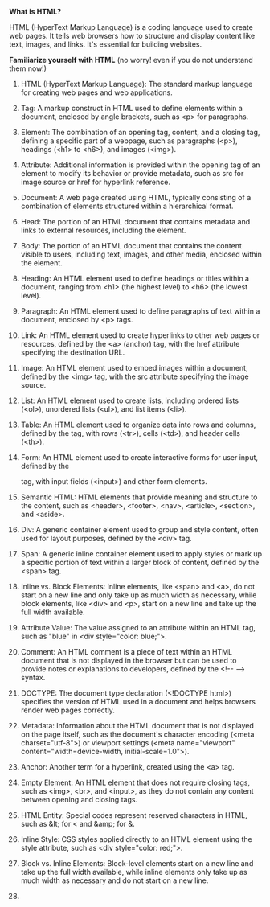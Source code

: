**What is HTML?**

HTML (HyperText Markup Language) is a coding language used to create web pages. It tells web browsers how to structure and display content like text, images, and links. It's essential for building websites.

**Familiarize yourself with HTML** (no worry! even if you do not understand them now!)

1. HTML (HyperText Markup Language): The standard markup language for creating web pages and web applications.

2. Tag: A markup construct in HTML used to define elements within a document, enclosed by angle brackets, such as \<p> for paragraphs.

3. Element: The combination of an opening tag, content, and a closing tag, defining a specific part of a webpage, such as paragraphs (\<p>), headings (\<h1> to \<h6>), and images (\<img>).

4. Attribute: Additional information is provided within the opening tag of an element to modify its behavior or provide metadata, such as src for image source or href for hyperlink reference.

5. Document: A web page created using HTML, typically consisting of a combination of elements structured within a hierarchical format.

6. Head: The portion of an HTML document that contains metadata and links to external resources, including the <head> element.

7. Body: The portion of an HTML document that contains the content visible to users, including text, images, and other media, enclosed within the <body> element.

8. Heading: An HTML element used to define headings or titles within a document, ranging from \<h1> (the highest level) to \<h6> (the lowest level).

9. Paragraph: An HTML element used to define paragraphs of text within a document, enclosed by \<p> tags.

10. Link: An HTML element used to create hyperlinks to other web pages or resources, defined by the \<a> (anchor) tag, with the href attribute specifying the destination URL.

11. Image: An HTML element used to embed images within a document, defined by the \<img> tag, with the src attribute specifying the image source.

12. List: An HTML element used to create lists, including ordered lists (\<ol>), unordered lists (\<ul>), and list items (\<li>).

13. Table: An HTML element used to organize data into rows and columns, defined by the <table> tag, with rows (\<tr>), cells (\<td>), and header cells (\<th>).

14. Form: An HTML element used to create interactive forms for user input, defined by the <form> tag, with input fields (\<input>) and other form elements.

15. Semantic HTML: HTML elements that provide meaning and structure to the content, such as \<header>, \<footer>, \<nav>, \<article>, \<section>, and \<aside>.

16. Div: A generic container element used to group and style content, often used for layout purposes, defined by the \<div> tag.

17. Span: A generic inline container element used to apply styles or mark up a specific portion of text within a larger block of content, defined by the \<span> tag.

18. Inline vs. Block Elements: Inline elements, like \<span> and \<a>, do not start on a new line and only take up as much width as necessary, while block elements, like \<div> and \<p>, start on a new line and take up the full width available.

19. Attribute Value: The value assigned to an attribute within an HTML tag, such as "blue" in \<div style="color: blue;">.

20. Comment: An HTML comment is a piece of text within an HTML document that is not displayed in the browser but can be used to provide notes or explanations to developers, defined by the \<!-- --> syntax.
    
21. DOCTYPE: The document type declaration (\<!DOCTYPE html>) specifies the version of HTML used in a document and helps browsers render web pages correctly.

22. Metadata: Information about the HTML document that is not displayed on the page itself, such as the document's character encoding (\<meta charset="utf-8">) or viewport settings (\<meta name="viewport" content="width=device-width, initial-scale=1.0">).

23. Anchor: Another term for a hyperlink, created using the \<a> tag.

24. Empty Element: An HTML element that does not require closing tags, such as \<img>, \<br>, and \<input>, as they do not contain any content between opening and closing tags.

25. HTML Entity: Special codes represent reserved characters in HTML, such as \&lt; for \< and \&amp; for &.

26. Inline Style: CSS styles applied directly to an HTML element using the style attribute, such as \<div style="color: red;">.

27. Block vs. Inline Elements: Block-level elements start on a new line and take up the full width available, while inline elements only take up as much width as necessary and do not start on a new line.

28. 

